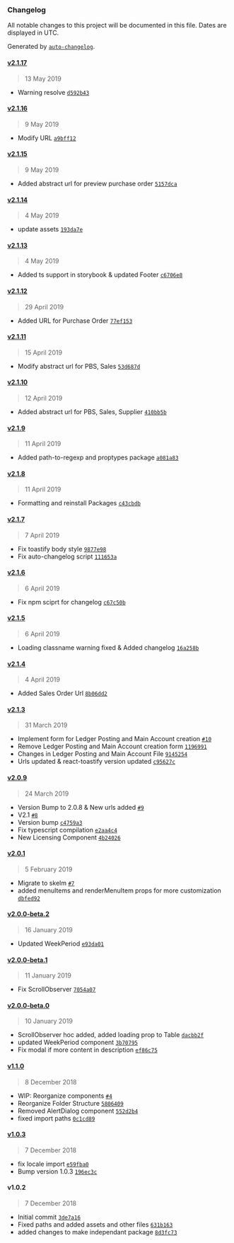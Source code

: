 ### Changelog

All notable changes to this project will be documented in this file. Dates are displayed in UTC.

Generated by [`auto-changelog`](https://github.com/CookPete/auto-changelog).

#### [v2.1.17](https://github.com/KudooCloud/kudoo-shared-components/compare/v2.1.16...v2.1.17)

> 13 May 2019

- Warning resolve [`d592b43`](https://github.com/KudooCloud/kudoo-shared-components/commit/d592b43364084d3e741308253f1b5ba0eb8cce31)

#### [v2.1.16](https://github.com/KudooCloud/kudoo-shared-components/compare/v2.1.15...v2.1.16)

> 9 May 2019

- Modify URL [`a9bff12`](https://github.com/KudooCloud/kudoo-shared-components/commit/a9bff12cbe5e686824810532d34393448c74f69d)

#### [v2.1.15](https://github.com/KudooCloud/kudoo-shared-components/compare/v2.1.14...v2.1.15)

> 9 May 2019

- Added abstract url for preview purchase order [`5157dca`](https://github.com/KudooCloud/kudoo-shared-components/commit/5157dcabc6bdcf41a8eaec206898ef490bdf4f8c)

#### [v2.1.14](https://github.com/KudooCloud/kudoo-shared-components/compare/v2.1.13...v2.1.14)

> 4 May 2019

- update assets [`193da7e`](https://github.com/KudooCloud/kudoo-shared-components/commit/193da7e61609badd8cf59397bb7e6eb2f88b021c)

#### [v2.1.13](https://github.com/KudooCloud/kudoo-shared-components/compare/v2.1.12...v2.1.13)

> 4 May 2019

- Added ts support in storybook & updated Footer [`c6706e8`](https://github.com/KudooCloud/kudoo-shared-components/commit/c6706e8958f93a870daec1fd33bdc0f10633fba5)

#### [v2.1.12](https://github.com/KudooCloud/kudoo-shared-components/compare/v2.1.11...v2.1.12)

> 29 April 2019

- Added URL for Purchase Order [`77ef153`](https://github.com/KudooCloud/kudoo-shared-components/commit/77ef15397ea23872f2508aed4f96c3a08254bfd6)

#### [v2.1.11](https://github.com/KudooCloud/kudoo-shared-components/compare/v2.1.10...v2.1.11)

> 15 April 2019

- Modify abstract url for PBS, Sales [`53d687d`](https://github.com/KudooCloud/kudoo-shared-components/commit/53d687de1abea01aba9997b460abad3d8b7e6cc5)

#### [v2.1.10](https://github.com/KudooCloud/kudoo-shared-components/compare/v2.1.9...v2.1.10)

> 12 April 2019

- Added abstract url for PBS, Sales, Supplier [`410bb5b`](https://github.com/KudooCloud/kudoo-shared-components/commit/410bb5b2c3739e43eea20e9edbb96a8c90f80eab)

#### [v2.1.9](https://github.com/KudooCloud/kudoo-shared-components/compare/v2.1.8...v2.1.9)

> 11 April 2019

- Added path-to-regexp and proptypes package [`a081a83`](https://github.com/KudooCloud/kudoo-shared-components/commit/a081a83215964c9e55aaa9322987c9323324dd46)

#### [v2.1.8](https://github.com/KudooCloud/kudoo-shared-components/compare/v2.1.7...v2.1.8)

> 11 April 2019

- Formatting and reinstall Packages [`c43cbdb`](https://github.com/KudooCloud/kudoo-shared-components/commit/c43cbdba30fe9eab1e9322f4a078a2445db4f921)

#### [v2.1.7](https://github.com/KudooCloud/kudoo-shared-components/compare/v2.1.6...v2.1.7)

> 7 April 2019

- Fix toastify body style [`9877e98`](https://github.com/KudooCloud/kudoo-shared-components/commit/9877e985ce7dbfd7ba4f98da73d9d16234fccd76)
- Fix auto-changelog script [`111653a`](https://github.com/KudooCloud/kudoo-shared-components/commit/111653a48175a9ef7ebc74b766f0629a89922dc4)

#### [v2.1.6](https://github.com/KudooCloud/kudoo-shared-components/compare/v2.1.5...v2.1.6)

> 6 April 2019

- Fix npm sciprt for changelog [`c67c50b`](https://github.com/KudooCloud/kudoo-shared-components/commit/c67c50b512e93898883f0a4d22e25fde1dee7519)

#### [v2.1.5](https://github.com/KudooCloud/kudoo-shared-components/compare/v2.1.4...v2.1.5)

> 6 April 2019

- Loading classname warning fixed & Added changelog [`16a258b`](https://github.com/KudooCloud/kudoo-shared-components/commit/16a258baf168bcdc162f44e2b8c87f74d57dc0c8)

#### [v2.1.4](https://github.com/KudooCloud/kudoo-shared-components/compare/v2.1.3...v2.1.4)

> 4 April 2019

- Added Sales Order Url [`8b06dd2`](https://github.com/KudooCloud/kudoo-shared-components/commit/8b06dd2734ca6a9e7b16411a0db4418120d23821)

#### [v2.1.3](https://github.com/KudooCloud/kudoo-shared-components/compare/v2.0.9...v2.1.3)

> 31 March 2019

- Implement form for Ledger Posting and Main Account creation [`#10`](https://github.com/KudooCloud/kudoo-shared-components/pull/10)
- Remove Ledger Posting and Main Account creation form [`1196991`](https://github.com/KudooCloud/kudoo-shared-components/commit/11969918d43933ed0bf24e474e09d92ae95d9d63)
- Changes in Ledger Posting and Main Account File [`9145254`](https://github.com/KudooCloud/kudoo-shared-components/commit/9145254635ccefc490ed2f064576caf210456e24)
- Urls updated & react-toastify version updated [`c95627c`](https://github.com/KudooCloud/kudoo-shared-components/commit/c95627c3b9ed8adc91e9e03f46cf00561c032b5a)

#### [v2.0.9](https://github.com/KudooCloud/kudoo-shared-components/compare/v2.0.1...v2.0.9)

> 24 March 2019

- Version Bump to 2.0.8 & New urls added [`#9`](https://github.com/KudooCloud/kudoo-shared-components/pull/9)
- V2.1 [`#8`](https://github.com/KudooCloud/kudoo-shared-components/pull/8)
- Version bump [`c4759a3`](https://github.com/KudooCloud/kudoo-shared-components/commit/c4759a30f62b28121ded18226324d778e3f9f70e)
- Fix typescript compilation [`e2aa4c4`](https://github.com/KudooCloud/kudoo-shared-components/commit/e2aa4c458fa10dac3347991148bcd8613c69f7a5)
- New Licensing Component [`4b24026`](https://github.com/KudooCloud/kudoo-shared-components/commit/4b24026004f78206d432066230a5dabedb174bc6)

#### [v2.0.1](https://github.com/KudooCloud/kudoo-shared-components/compare/v2.0.0-beta.2...v2.0.1)

> 5 February 2019

- Migrate to skelm [`#7`](https://github.com/KudooCloud/kudoo-shared-components/pull/7)
- added menuItems and renderMenuItem props for more customization [`dbfed92`](https://github.com/KudooCloud/kudoo-shared-components/commit/dbfed92431df45eaad702c3f927928a99b9ab8e5)

#### [v2.0.0-beta.2](https://github.com/KudooCloud/kudoo-shared-components/compare/v2.0.0-beta.1...v2.0.0-beta.2)

> 16 January 2019

- Updated WeekPeriod [`e93da01`](https://github.com/KudooCloud/kudoo-shared-components/commit/e93da017b3ce498ac2ecd87de202aed6d9c985d0)

#### [v2.0.0-beta.1](https://github.com/KudooCloud/kudoo-shared-components/compare/v2.0.0-beta.0...v2.0.0-beta.1)

> 11 January 2019

- Fix ScrollObserver [`7054a07`](https://github.com/KudooCloud/kudoo-shared-components/commit/7054a07ee3b2376519d01c5339850b03aba019b2)

#### [v2.0.0-beta.0](https://github.com/KudooCloud/kudoo-shared-components/compare/v1.1.0...v2.0.0-beta.0)

> 10 January 2019

- ScrollObserver hoc added, added loading prop to Table [`dacbb2f`](https://github.com/KudooCloud/kudoo-shared-components/commit/dacbb2f81261ac6d5d67f6baffb9c501aefb647c)
- updated WeekPeriod component [`3b70795`](https://github.com/KudooCloud/kudoo-shared-components/commit/3b707951af9666220ce976800678d5c20e5043b9)
- Fix modal if more content in description [`ef86c75`](https://github.com/KudooCloud/kudoo-shared-components/commit/ef86c75c3e066921a5f56caba6a6eb00da76306a)

#### [v1.1.0](https://github.com/KudooCloud/kudoo-shared-components/compare/v1.0.3...v1.1.0)

> 8 December 2018

- WIP: Reorganize components [`#4`](https://github.com/KudooCloud/kudoo-shared-components/pull/4)
- Reorganize Folder Structure [`5806409`](https://github.com/KudooCloud/kudoo-shared-components/commit/58064096701a400ddd890146617c4028662abc46)
- Removed AlertDialog component [`552d2b4`](https://github.com/KudooCloud/kudoo-shared-components/commit/552d2b42807cab20807ea1fd77bd83baa4bb9a31)
- fixed import paths [`0c1cd89`](https://github.com/KudooCloud/kudoo-shared-components/commit/0c1cd8983ab8ad8144def4483d58ea8f69e29112)

#### [v1.0.3](https://github.com/KudooCloud/kudoo-shared-components/compare/v1.0.2...v1.0.3)

> 7 December 2018

- fix locale import [`e59fba0`](https://github.com/KudooCloud/kudoo-shared-components/commit/e59fba0eb9d904b77027c53e2a3e7002a7d89b8b)
- Bump version 1.0.3 [`196ec3c`](https://github.com/KudooCloud/kudoo-shared-components/commit/196ec3cc0464dfc0a6f111a7491dabfbd76bb530)

#### v1.0.2

> 7 December 2018

- Initial commit [`3de7a16`](https://github.com/KudooCloud/kudoo-shared-components/commit/3de7a16b0a36f7bd1250c73dc880f8dce2340377)
- Fixed paths and added assets and other files [`631b163`](https://github.com/KudooCloud/kudoo-shared-components/commit/631b1637288ba258c52672860ada71eac7042da0)
- added changes to make independant package [`8d3fc73`](https://github.com/KudooCloud/kudoo-shared-components/commit/8d3fc73ecaef4c57360bd136dce30455936004b3)

